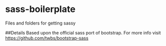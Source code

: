 sass-boilerplate
================

Files and folders for getting sassy

##Details
Based upon the official sass port of bootstrap. For more info visit https://github.com/twbs/bootstrap-sass
